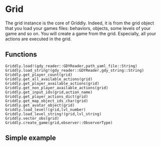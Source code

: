 # Grid
The grid instance is the core of Griddly. Indeed, it is from the grid object that
you load your games files: behaviors, objects, some levels of your game and so on.
You will create a game from the grid. Especially, all your actions are executed
in the grid.

## Functions
```@docs
Griddly.load!(gdy_reader::GDYReader,path_yaml_file::String)
Griddly.load_string!(gdy_reader::GDYReader,gdy_string::String)
Griddly.get_player_count(grid)
Griddly.get_all_available_actions(grid)
Griddly.get_player_available_actions(grid)
Griddly.get_non_player_available_actions(grid)
Griddly.get_input_ids(grid,action_name)
Griddly.get_player_actions_dict(grid)
Griddly.get_map_object_ids_char(grid)
Griddly.get_avatar_object(grid)
Griddly.load_level!(grid,lvl_number)
Griddly.load_level_string!(grid,lvl_string)
Griddly.vector_obs(grid)
Griddly.create_game(grid,observer::ObserverType)
```

## Simple example
